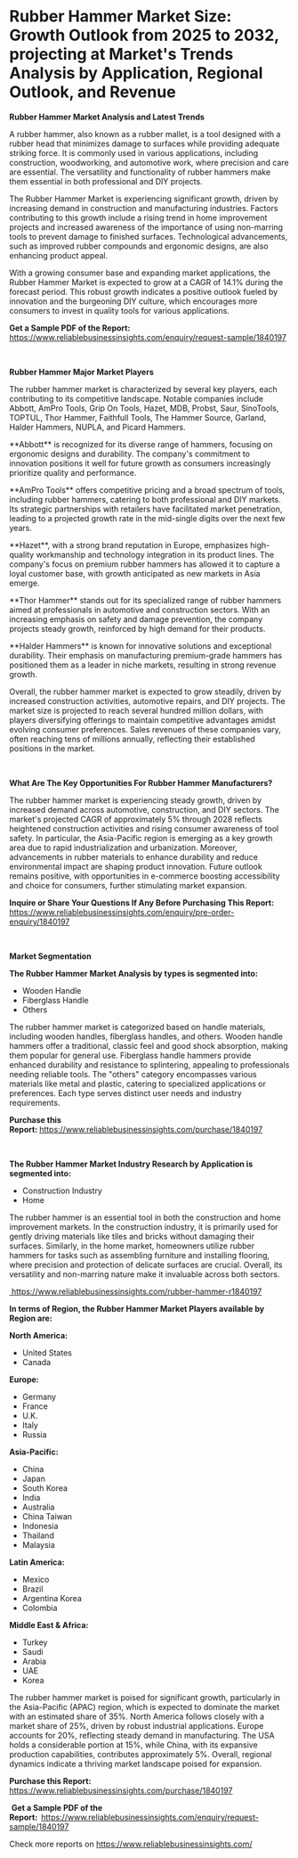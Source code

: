 <p><h1>Rubber Hammer Market Size: Growth Outlook from 2025 to 2032, projecting at Market's Trends Analysis by Application, Regional Outlook, and Revenue</h1></p><p><strong>Rubber Hammer Market Analysis and Latest Trends</strong></p>
<p><p>A rubber hammer, also known as a rubber mallet, is a tool designed with a rubber head that minimizes damage to surfaces while providing adequate striking force. It is commonly used in various applications, including construction, woodworking, and automotive work, where precision and care are essential. The versatility and functionality of rubber hammers make them essential in both professional and DIY projects.</p><p>The Rubber Hammer Market is experiencing significant growth, driven by increasing demand in construction and manufacturing industries. Factors contributing to this growth include a rising trend in home improvement projects and increased awareness of the importance of using non-marring tools to prevent damage to finished surfaces. Technological advancements, such as improved rubber compounds and ergonomic designs, are also enhancing product appeal.</p><p>With a growing consumer base and expanding market applications, the Rubber Hammer Market is expected to grow at a CAGR of 14.1% during the forecast period. This robust growth indicates a positive outlook fueled by innovation and the burgeoning DIY culture, which encourages more consumers to invest in quality tools for various applications.</p></p>
<p><strong>Get a Sample PDF of the Report:&nbsp;</strong> <a href="https://www.reliablebusinessinsights.com/enquiry/request-sample/1840197?utm_campaign=2323&utm_medium=2&utm_source=Github&utm_content=ia&utm_term=09022025&utm_id=rubber-hammer">https://www.reliablebusinessinsights.com/enquiry/request-sample/1840197</a></p>
<p>&nbsp;</p>
<p><strong>Rubber Hammer Major Market Players</strong></p>
<p><p>The rubber hammer market is characterized by several key players, each contributing to its competitive landscape. Notable companies include Abbott, AmPro Tools, Grip On Tools, Hazet, MDB, Probst, Saur, SinoTools, TOPTUL, Thor Hammer, Faithfull Tools, The Hammer Source, Garland, Halder Hammers, NUPLA, and Picard Hammers.</p><p>**Abbott** is recognized for its diverse range of hammers, focusing on ergonomic designs and durability. The company's commitment to innovation positions it well for future growth as consumers increasingly prioritize quality and performance.</p><p>**AmPro Tools** offers competitive pricing and a broad spectrum of tools, including rubber hammers, catering to both professional and DIY markets. Its strategic partnerships with retailers have facilitated market penetration, leading to a projected growth rate in the mid-single digits over the next few years.</p><p>**Hazet**, with a strong brand reputation in Europe, emphasizes high-quality workmanship and technology integration in its product lines. The company's focus on premium rubber hammers has allowed it to capture a loyal customer base, with growth anticipated as new markets in Asia emerge.</p><p>**Thor Hammer** stands out for its specialized range of rubber hammers aimed at professionals in automotive and construction sectors. With an increasing emphasis on safety and damage prevention, the company projects steady growth, reinforced by high demand for their products.</p><p>**Halder Hammers** is known for innovative solutions and exceptional durability. Their emphasis on manufacturing premium-grade hammers has positioned them as a leader in niche markets, resulting in strong revenue growth.</p><p>Overall, the rubber hammer market is expected to grow steadily, driven by increased construction activities, automotive repairs, and DIY projects. The market size is projected to reach several hundred million dollars, with players diversifying offerings to maintain competitive advantages amidst evolving consumer preferences. Sales revenues of these companies vary, often reaching tens of millions annually, reflecting their established positions in the market.</p></p>
<p>&nbsp;</p>
<p><strong>What Are The Key Opportunities For Rubber Hammer Manufacturers?</strong></p>
<p><p>The rubber hammer market is experiencing steady growth, driven by increased demand across automotive, construction, and DIY sectors. The market's projected CAGR of approximately 5% through 2028 reflects heightened construction activities and rising consumer awareness of tool safety. In particular, the Asia-Pacific region is emerging as a key growth area due to rapid industrialization and urbanization. Moreover, advancements in rubber materials to enhance durability and reduce environmental impact are shaping product innovation. Future outlook remains positive, with opportunities in e-commerce boosting accessibility and choice for consumers, further stimulating market expansion.</p></p>
<p><strong>Inquire or Share Your Questions If Any Before Purchasing This Report:</strong> <a href="https://www.reliablebusinessinsights.com/enquiry/pre-order-enquiry/1840197?utm_campaign=2323&utm_medium=2&utm_source=Github&utm_content=ia&utm_term=09022025&utm_id=rubber-hammer">https://www.reliablebusinessinsights.com/enquiry/pre-order-enquiry/1840197</a></p>
<p>&nbsp;</p>
<p><strong>Market Segmentation</strong></p>
<p><strong>The Rubber Hammer Market Analysis by types is segmented into:</strong></p>
<p><ul><li>Wooden Handle</li><li>Fiberglass Handle</li><li>Others</li></ul></p>
<p><p>The rubber hammer market is categorized based on handle materials, including wooden handles, fiberglass handles, and others. Wooden handle hammers offer a traditional, classic feel and good shock absorption, making them popular for general use. Fiberglass handle hammers provide enhanced durability and resistance to splintering, appealing to professionals needing reliable tools. The "others" category encompasses various materials like metal and plastic, catering to specialized applications or preferences. Each type serves distinct user needs and industry requirements.</p></p>
<p><strong>Purchase this Report:&nbsp;</strong><a href="https://www.reliablebusinessinsights.com/purchase/1840197?utm_campaign=2323&utm_medium=2&utm_source=Github&utm_content=ia&utm_term=09022025&utm_id=rubber-hammer">https://www.reliablebusinessinsights.com/purchase/1840197</a></p>
<p>&nbsp;</p>
<p><strong>The Rubber Hammer Market Industry Research by Application is segmented into:</strong></p>
<p><ul><li>Construction Industry</li><li>Home</li></ul></p>
<p><p>The rubber hammer is an essential tool in both the construction and home improvement markets. In the construction industry, it is primarily used for gently driving materials like tiles and bricks without damaging their surfaces. Similarly, in the home market, homeowners utilize rubber hammers for tasks such as assembling furniture and installing flooring, where precision and protection of delicate surfaces are crucial. Overall, its versatility and non-marring nature make it invaluable across both sectors.</p></p>
<p><a href="https://www.reliablebusinessinsights.com/rubber-hammer-r1840197?utm_campaign=2323&utm_medium=2&utm_source=Github&utm_content=ia&utm_term=09022025&utm_id=rubber-hammer">&nbsp;https://www.reliablebusinessinsights.com/rubber-hammer-r1840197</a></p>
<p><strong>In terms of Region, the Rubber Hammer Market Players available by Region are:</strong></p>
<p>
    <p> <strong> North America: </strong>
        <ul>
            <li>United States</li>
            <li>Canada</li>
        </ul>
        </p> 
    <p> <strong> Europe: </strong>
        <ul>
            <li>Germany</li>
            <li>France</li>
            <li>U.K.</li>
            <li>Italy</li>
            <li>Russia</li>
        </ul>
        </p> 
    <p> <strong> Asia-Pacific: </strong>
        <ul>
            <li>China</li>
            <li>Japan</li>
            <li>South Korea</li>
            <li>India</li>
            <li>Australia</li>
            <li>China Taiwan</li>
            <li>Indonesia</li>
            <li>Thailand</li>
            <li>Malaysia</li>
        </ul>
        </p> 
    <p> <strong> Latin America: </strong>
        <ul>
            <li>Mexico</li>
            <li>Brazil</li>
            <li>Argentina Korea</li>
            <li>Colombia</li>
        </ul>
        </p> 
    <p> <strong> Middle East & Africa: </strong>
        <ul>
            <li>Turkey</li>
            <li>Saudi</li>
            <li>Arabia</li>
            <li>UAE</li>
            <li>Korea</li>
        </ul>
    </p>
    </p>
<p><p>The rubber hammer market is poised for significant growth, particularly in the Asia-Pacific (APAC) region, which is expected to dominate the market with an estimated share of 35%. North America follows closely with a market share of 25%, driven by robust industrial applications. Europe accounts for 20%, reflecting steady demand in manufacturing. The USA holds a considerable portion at 15%, while China, with its expansive production capabilities, contributes approximately 5%. Overall, regional dynamics indicate a thriving market landscape poised for expansion.</p></p>
<p><strong>Purchase this Report: </strong><a href="https://www.reliablebusinessinsights.com/purchase/1840197?utm_campaign=2323&utm_medium=2&utm_source=Github&utm_content=ia&utm_term=09022025&utm_id=rubber-hammer">https://www.reliablebusinessinsights.com/purchase/1840197</a></p>
<p>&nbsp;<strong>Get a Sample PDF of the Report:&nbsp;&nbsp;</strong><a href="https://www.reliablebusinessinsights.com/enquiry/request-sample/1840197?utm_campaign=2323&utm_medium=2&utm_source=Github&utm_content=ia&utm_term=09022025&utm_id=rubber-hammer">https://www.reliablebusinessinsights.com/enquiry/request-sample/1840197</a></p>
<p><strong></strong></p>
<p>Check more reports on <a href="https://www.reliablebusinessinsights.com/?utm_campaign=2323&utm_medium=2&utm_source=Github&utm_content=ia&utm_term=09022025&utm_id=rubber-hammer">https://www.reliablebusinessinsights.com/</a></p>